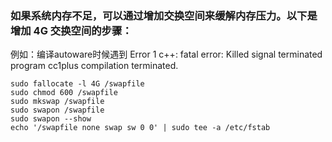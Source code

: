 ### 如果系统内存不足，可以通过增加交换空间来缓解内存压力。以下是增加 4G 交换空间的步骤：

例如：编译autoware时候遇到 
Error 1
c++: fatal error: Killed signal terminated program cc1plus
compilation terminated.

```
sudo fallocate -l 4G /swapfile
sudo chmod 600 /swapfile
sudo mkswap /swapfile
sudo swapon /swapfile
sudo swapon --show
echo '/swapfile none swap sw 0 0' | sudo tee -a /etc/fstab
```

